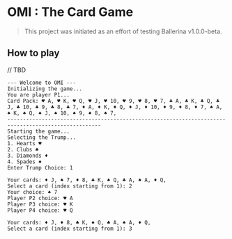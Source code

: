 # OMI : The Card Game 

> This project was initiated as an effort of testing Ballerina v1.0.0-beta.

## How to play

// TBD

```
--- Welcome to OMI ---
Initializing the game...
You are player P1...
Card Pack: ♥ A, ♥ K, ♥ Q, ♥ J, ♥ 10, ♥ 9, ♥ 8, ♥ 7, ♣ A, ♣ K, ♣ Q, ♣ J, ♣ 10, ♣ 9, ♣ 8, ♣ 7, ♦ A, ♦ K, ♦ Q, ♦ J, ♦ 10, ♦ 9, ♦ 8, ♦ 7, ♠ A, ♠ K, ♠ Q, ♠ J, ♠ 10, ♠ 9, ♠ 8, ♠ 7, 
----------------------------------------------------------------------------------------------------
Starting the game...
Selecting the Trump...
1. Hearts ♥
2. Clubs ♣
3. Diamonds ♦
4. Spades ♠
Enter Trump Choice: 1

Your cards: ♦ J, ♠ 7, ♦ 8, ♣ K, ♠ Q, ♣ A, ♠ A, ♦ Q, 
Select a card (index starting from 1): 2
Your choice: ♠ 7
Player P2 choice: ♥ A
Player P3 choice: ♥ K
Player P4 choice: ♥ Q

Your cards: ♦ J, ♦ 8, ♣ K, ♠ Q, ♣ A, ♠ A, ♦ Q, 
Select a card (index starting from 1): 3
```